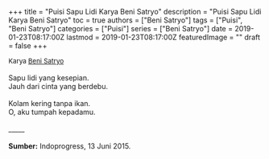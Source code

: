 +++
title = "Puisi Sapu Lidi Karya Beni Satryo"
description = "Puisi Sapu Lidi Karya Beni Satryo"
toc = true
authors = ["Beni Satryo"]
tags = ["Puisi", "Beni Satryo"]
categories = ["Puisi"]
series = ["Beni Satryo"]
date = 2019-01-23T08:17:00Z
lastmod = 2019-01-23T08:17:00Z
featuredImage = ""
draft = false
+++

<div style="text-align: justify;">
<div style="font-size: small;">Karya <a href="/authors/beni-satryo/" target="_blank">Beni Satryo</a></div><br />
Sapu lidi yang kesepian.<br />Jauh dari cinta yang berdebu.<br /><br />Kolam kering tanpa ikan.<br />O, aku tumpah kepadamu.<br /><br />
_____<br /><br />
<b>Sumber:</b> Indoprogress, 13 Juni 2015.</div>
